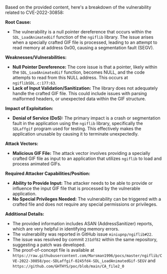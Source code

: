Based on the provided content, here's a breakdown of the vulnerability related to CVE-2022-30858:

**Root Cause:**
- The vulnerability is a null pointer dereference that occurs within the `SDL_LoadAnimatedGif` function of the `ngiflib` library. The issue arises when a specially crafted GIF file is processed, leading to an attempt to read memory at address 0x00, causing a segmentation fault (SEGV).

**Weaknesses/Vulnerabilities:**
- **Null Pointer Dereference:** The core issue is that a pointer, likely within the `SDL_LoadAnimatedGif` function, becomes NULL, and the code attempts to read from this NULL address. This occurs at `ngiflibSDL.c:177:63`.
- **Lack of Input Validation/Sanitization:** The library does not adequately handle the crafted GIF file. This could include issues with parsing malformed headers, or unexpected data within the GIF structure.

**Impact of Exploitation:**
- **Denial of Service (DoS):** The primary impact is a crash or segmentation fault in the application using the `ngiflib` library, specifically the `SDLaffgif` program used for testing. This effectively makes the application unusable by causing it to terminate unexpectedly.

**Attack Vectors:**
- **Malicious GIF File:** The attack vector involves providing a specially crafted GIF file as input to an application that utilizes `ngiflib` to load and process animated GIFs.

**Required Attacker Capabilities/Position:**
- **Ability to Provide Input:** The attacker needs to be able to provide or influence the input GIF file that is processed by the vulnerable application.
- **No Special Privileges Needed:** The vulnerability can be triggered with a crafted file and does not require any special permissions or privileges.

**Additional Details:**
- The provided information includes ASAN (AddressSanitizer) reports, which are very helpful in identifying memory errors.
- The vulnerability was reported in GitHub issue `miniupnp/ngiflib#22`.
- The issue was resolved by commit `231df82` within the same repository, suggesting a patch was developed.
- The proof-of-concept file is available at `https://raw.githubusercontent.com/Marsman1996/pocs/master/ngiflib/CVE-2022-30858/poc-SDLaffgif-0245fd4-SDL_LoadAnimatedGif-SEGV` and `https://github.com/GHTHYS/poc/blob/main/CA_file2_0`